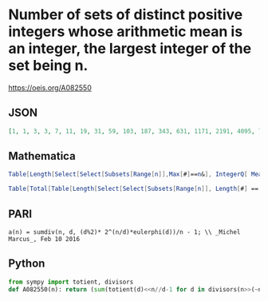 # Number of sets of distinct positive integers whose arithmetic mean is an integer, the largest integer of the set being n\.
https://oeis.org/A082550
## JSON
```JSON
[1, 1, 3, 3, 7, 11, 19, 31, 59, 103, 187, 343, 631, 1171, 2191, 4095, 7711, 14571, 27595, 52431, 99879, 190651, 364723, 699071, 1342183, 2581111, 4971067, 9586983, 18512791, 35791471, 69273667, 134217727, 260301175, 505290271, 981706831, 1908874583, 3714566311]
```
## Mathematica
```Mathematica
Table[Length[Select[Select[Subsets[Range[n]],Max[#]==n&], IntegerQ[ Mean[ #]]&]], {n,22}] (* _Harvey P. Dale_, Jul 23 2011 *)
```
```Mathematica
Table[Total[Table[Length[Select[Select[Subsets[Range[n]], Length[#] == k &],IntegerQ[Total[#]/n] &]], {k, n}]], {n, 10}] (* _Dimitri Papadopoulos_, Jan 18 2016 *)
```
## PARI
```PARI
a(n) = sumdiv(n, d, (d%2)* 2^(n/d)*eulerphi(d))/n - 1; \\ _Michel Marcus_, Feb 10 2016
```
## Python
```Python
from sympy import totient, divisors
def A082550(n): return (sum(totient(d)<<n//d-1 for d in divisors(n>>(~n&n-1).bit_length(),generator=True))<<1)//n-1 # _Chai Wah Wu_, Feb 22 2023
```
